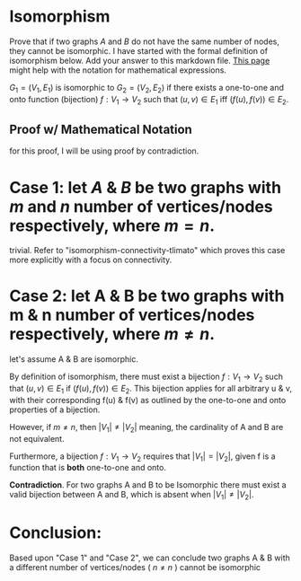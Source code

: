 # Isomorphism

Prove that if two graphs $A$ and $B$ do not have the same number of nodes, they
cannot be isomorphic. I have started with the formal definition of isomorphism
below. Add your answer to this markdown file. [This
page](https://docs.github.com/en/get-started/writing-on-github/working-with-advanced-formatting/writing-mathematical-expressions)
might help with the notation for mathematical expressions.

$G_1=(V_1 , E_1)$ is isomorphic to $G_2 = (V_2, E_2)$ if there exists a
one-to-one and onto function (bijection) $f: V_1 \rightarrow V_2$ such that $(u,v)
\in E_1$ iff $(f(u),f(v)) \in E_2$.


Proof w/ Mathematical Notation
-------------------------------
for this proof, I will be using proof by contradiction.

# Case 1: let $A$ & $B$ be two graphs with $m$ and $n$ number of vertices/nodes respectively, where $m = n$.
trivial. Refer to "isomorphism-connectivity-tlimato" which proves this case more explicitly with a focus on connectivity.

# Case 2: let A & B be two graphs with m & n number of vertices/nodes respectively, where $m \neq n$.
let's assume A & B are isomorphic.

By definition of isomorphism, there must exist a bijection $f: V_1 \rightarrow V_2$ such that $(u,v)
\in E_1$ if $(f(u),f(v)) \in E_2$. This bijection applies for all arbitrary u & v, with their corresponding f(u) & f(v) as outlined by the one-to-one and onto properties of a bijection.

However, if $m \neq n$, then $|V_1| \neq |V_2|$ meaning, the cardinality of A and B are not equivalent.

Furthermore, a bijection $f: V_1 \rightarrow V_2$ requires that $|V_1| = |V_2|$, given f is a function that is **both** one-to-one and onto.

**Contradiction**. For two graphs A and B to be Isomorphic there must exist a valid bijection between A and B, which is absent when $|V_1| \neq |V_2|$.

# Conclusion:
Based upon "Case 1" and "Case 2", we can conclude two graphs A & B with a different number of vertices/nodes ( $n \neq n$ ) cannot be isomorphic
